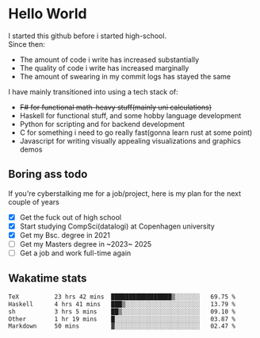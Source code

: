 # Hello World

I started this github before i started high-school.  
Since then:
- The amount of code i write has increased substantially
- The quality of code i write has increased marginally
- The amount of swearing in my commit logs has stayed the same

I have mainly transitioned into using a tech stack of:
- ~~F# for functional math-heavy stuff(mainly uni calculations)~~
- Haskell for functional stuff, and some hobby language development
- Python for scripting and for backend development
- C for something i need to go really fast(gonna learn rust at some point)
- Javascript for writing visually appealing visualizations and graphics demos

## Boring ass todo
If you're cyberstalking me for a job/project, here is my plan for the next couple of years
- [x] Get the fuck out of high school
- [x] Start studying CompSci(datalogi) at Copenhagen university
- [x] Get my Bsc. degree in 2021
- [ ] Get my Masters degree in ~2023~ 2025
- [ ] Get a job and work full-time again

## Wakatime stats
<!--START_SECTION:waka-->

```txt
TeX          23 hrs 42 mins  █████████████████▒░░░░░░░   69.75 %
Haskell      4 hrs 41 mins   ███▒░░░░░░░░░░░░░░░░░░░░░   13.79 %
sh           3 hrs 5 mins    ██▒░░░░░░░░░░░░░░░░░░░░░░   09.10 %
Other        1 hr 19 mins    █░░░░░░░░░░░░░░░░░░░░░░░░   03.87 %
Markdown     50 mins         ▓░░░░░░░░░░░░░░░░░░░░░░░░   02.47 %
```

<!--END_SECTION:waka-->
